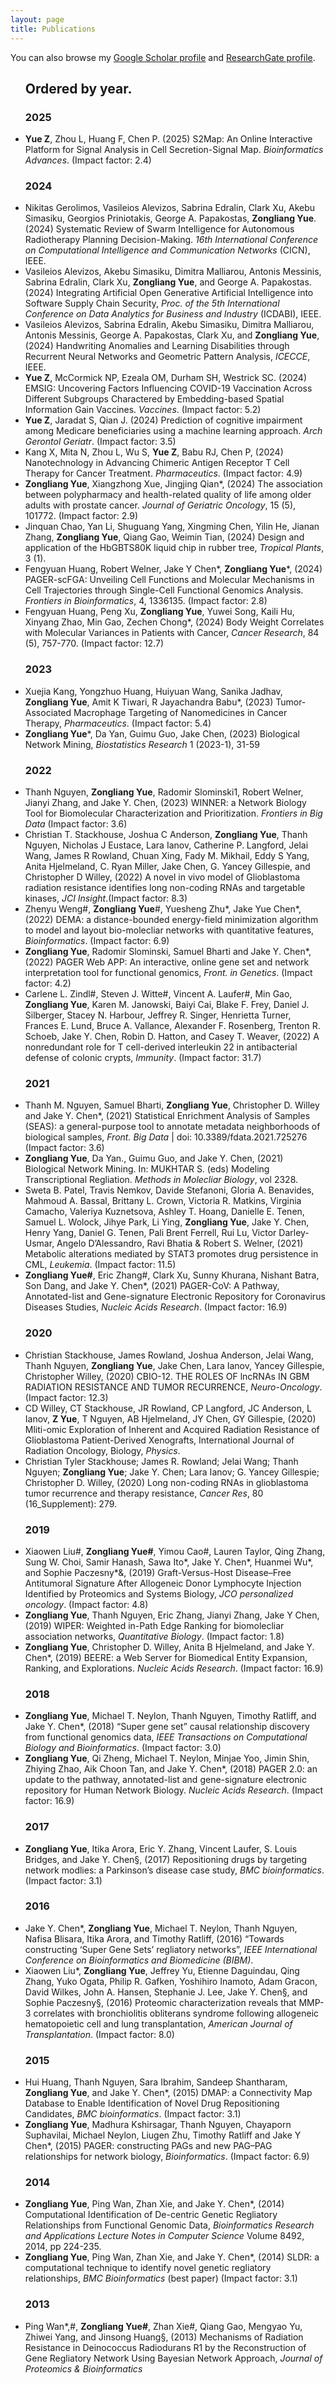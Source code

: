 ```yaml
---
layout: page
title: Publications
---
```


You can also browse my <a href="https://scholar.google.com/citations?hl=en&user=f-qKP9UAAAAJ&view_op=list_works&sortby=pubdate" target="_blank">Google Scholar profile</a>
and <a href="https://www.researchgate.net/profile/Zongliang-Yue/research" target="_blank">ResearchGate profile</a>.
<br />

<meta http-equiv='cache-control' content='no-cache'> 
<meta http-equiv='expires' content='0'> 
<meta http-equiv='pragma' content='no-cache'>

<div class="media">
    <div class="media-body">
		<p class="media-heading">
		<ul class = 'd'>
		<h2>
			Ordered by year.
		</h2>
		<h3>
			<a name='2025'></a> 2025
		</h3>		
			<li>
				<b>Yue Z</b>, Zhou L, Huang F, Chen P. (2025) S2Map: An Online Interactive Platform for Signal Analysis in Cell Secretion-Signal Map. <i>Bioinformatics Advances</i>. (Impact factor: 2.4)
			</li>
		<h3>
			<a name='2024'></a> 2024
		</h3>
			<li>
				Nikitas Gerolimos, Vasileios Alevizos, Sabrina Edralin, Clark Xu, Akebu Simasiku, Georgios Priniotakis, George A. Papakostas, <b>Zongliang Yue</b>. (2024) Systematic Review of Swarm Intelligence for Autonomous Radiotherapy Planning Decision-Making. <i>16th International Conference on Computational Intelligence and Communication Networks</i> (CICN), IEEE.
			</li>
			<li>
				Vasileios Alevizos, Akebu Simasiku, Dimitra Malliarou, Antonis Messinis, Sabrina Edralin, Clark Xu, <b>Zongliang Yue</b>, and George A. Papakostas. (2024) Integrating Artificial Open Generative Artificial Intelligence into Software Supply Chain Security, <i>Proc. of the 5th International Conference on Data Analytics for Business and Industry</i> (ICDABI), IEEE.
			</li>
			<li>
				Vasileios Alevizos, Sabrina Edralin, Akebu Simasiku, Dimitra Malliarou, Antonis Messinis, George A. Papakostas, Clark Xu, and <b>Zongliang Yue</b>, (2024) Handwriting Anomalies and Learning Disabilities through Recurrent Neural Networks and Geometric Pattern Analysis, <i>ICECCE</i>, IEEE. 
			</li>
			<li>
				<b>Yue Z</b>, McCormick NP, Ezeala OM, Durham SH, Westrick SC. (2024) EMSIG: Uncovering Factors Influencing COVID-19 Vaccination Across Different Subgroups Charactered by Embedding-based Spatial Information Gain Vaccines. <i>Vaccines</i>. (Impact factor: 5.2)
			</li>
			<li>
				<b>Yue Z</b>, Jaradat S, Qian J. (2024) Prediction of cognitive impairment among Medicare beneficiaries using a machine learning approach. <i>Arch Gerontol Geriatr</i>. (Impact factor: 3.5)
			</li>		  
			<li>
				Kang X, Mita N, Zhou L, Wu S, <b>Yue Z</b>, Babu RJ, Chen P, (2024) Nanotechnology in Advancing Chimeric Antigen Receptor T Cell Therapy for Cancer Treatment. <i>Pharmaceutics</i>. (Impact factor: 4.9) 
			</li>
			<li>
				<b>Zongliang Yue</b>, Xiangzhong Xue, Jingjing Qian*, (2024) The association between polypharmacy and health-related quality of life among older adults with prostate cancer. <i>Journal of Geriatric Oncology</i>, 15 (5), 101772. (Impact factor: 2.9)
			</li>
			<li>
				Jinquan Chao, Yan Li, Shuguang Yang, Xingming Chen, Yilin He, Jianan Zhang, <b>Zongliang Yue</b>, Qiang Gao, Weimin Tian, (2024) Design and application of the HbGBTS80K liquid chip in rubber tree, <i>Tropical Plants</i>, 3 (1).
			</li>		
			<li>
				Fengyuan Huang, Robert Welner, Jake Y Chen*, <b>Zongliang Yue</b>*, (2024) PAGER-scFGA: Unveiling Cell Functions and Molecular Mechanisms in Cell Trajectories through Single-Cell Functional Genomics Analysis. <i>Frontiers in Bioinformatics</i>, 4, 1336135. (Impact factor: 2.8)
			</li>
			<li>
				Fengyuan Huang, Peng Xu, <b>Zongliang Yue</b>, Yuwei Song, Kaili Hu, Xinyang Zhao, Min Gao, Zechen Chong*, (2024) Body Weight Correlates with Molecular Variances in Patients with Cancer, <i>Cancer Research</i>, 84 (5), 757-770. (Impact factor: 12.7)
			</li>
		<h3>
			<a name='2023'></a> 2023
		</h3>		  
			<li>
				Xuejia Kang, Yongzhuo Huang, Huiyuan Wang, Sanika Jadhav, <b>Zongliang Yue</b>, Amit K Tiwari, R Jayachandra Babu*, (2023) Tumor-Associated Macrophage Targeting of Nanomedicines in Cancer Therapy, <i>Pharmaceutics</i>. (Impact factor: 5.4)
			</li>		  
			<li>
				<b>Zongliang Yue</b>*, Da Yan, Guimu Guo, Jake Chen, (2023) Biological Network Mining, <i>Biostatistics Research</i> 1 (2023-1), 31-59
			</li>
		<h3>
			<a name='2022'></a> 2022
		</h3>
			<li>
				Thanh Nguyen, <b>Zongliang Yue</b>, Radomir Slominski1, Robert Welner, Jianyi Zhang, and Jake Y. Chen, (2023) WINNER: a Network Biology Tool for Biomolecular Characterization and Prioritization. <i>Frontiers in Big Data</i> (Impact factor: 3.6)
			</li>			
			<li>
				Christian T. Stackhouse, Joshua C Anderson, <b>Zongliang Yue</b>, Thanh Nguyen, Nicholas J Eustace, Lara Ianov, Catherine P. Langford, Jelai Wang, James R Rowland, Chuan Xing, Fady M. Mikhail, Eddy S Yang, Anita Hjelmeland, C. Ryan Miller, Jake Chen, G. Yancey Gillespie, and Christopher D Willey, (2022) A novel in vivo model of Glioblastoma radiation resistance identifies long non-coding RNAs and targetable kinases, <i>JCI Insight</i>.(Impact factor: 8.3)
			</li>		
			<li>
				Zhenyu Weng#, <b>Zongliang Yue</b>#, Yuesheng Zhu*, Jake Yue Chen*, (2022) DEMA: a distance-bounded energy-field minimization algorithm to model and layout bio-molecliar networks with quantitative features, <i>Bioinformatics</i>. (Impact factor: 6.9)
			</li>
			<li>
				<b>Zongliang Yue</b>, Radomir Slominski, Samuel Bharti and Jake Y. Chen*, (2022) PAGER Web APP: An interactive, online gene set and network interpretation tool for functional genomics, <i>Front. in Genetics</i>. (Impact factor: 4.2)
			</li>		  
			<li>
				Carlene L. Zindl#, Steven J. Witte#, Vincent A. Laufer#, Min Gao, <b>Zongliang Yue</b>, Karen M. Janowski, Baiyi Cai, Blake F. Frey, Daniel J. Silberger, Stacey N. Harbour, Jeffrey R. Singer, Henrietta Turner, Frances E. Lund, Bruce A. Vallance, Alexander F. Rosenberg, Trenton R. Schoeb, Jake Y. Chen, Robin D. Hatton, and Casey T. Weaver, (2022) A nonredundant role for T cell-derived interleukin 22 in antibacterial defense of colonic crypts, <i>Immunity</i>. (Impact factor: 31.7)
			</li>
		<h3>
			<a name='2021'></a> 2021
		</h3>
			<li>
				Thanh M. Nguyen, Samuel Bharti, <b>Zongliang Yue</b>, Christopher D. Willey and Jake Y. Chen*, (2021) Statistical Enrichment Analysis of Samples (SEAS): a general-purpose tool to annotate metadata neighborhoods of biological samples, <i>Front. Big Data</i> | doi: 10.3389/fdata.2021.725276 (Impact factor: 3.6)
			</li>
			<li>
				<b>Zongliang Yue</b>, Da Yan., Guimu Guo, and Jake Y. Chen, (2021) Biological Network Mining. In: MUKHTAR S. (eds) Modeling Transcriptional Regliation. <i>Methods in Molecliar Biology</i>, vol 2328.
			</li>		  
			<li>
				Sweta B. Patel, Travis Nemkov, Davide Stefanoni, Gloria A. Benavides, Mahmoud A. Bassal, Brittany L. Crown, Victoria R. Matkins, Virginia Camacho, Valeriya Kuznetsova, Ashley T. Hoang, Danielle E. Tenen, Samuel L. Wolock, Jihye Park, Li Ying, <b>Zongliang Yue</b>, Jake Y. Chen, Henry Yang, Daniel G. Tenen, Pali Brent Ferrell, Rui Lu, Victor Darley-Usmar, Angelo D’Alessandro, Ravi Bhatia & Robert S. Welner, (2021) Metabolic alterations mediated by STAT3 promotes drug persistence in CML, <i>Leukemia</i>. (Impact factor: 11.5)
			</li>
			<li>
				<b>Zongliang Yue#</b>, Eric Zhang#, Clark Xu, Sunny Khurana, Nishant Batra, Son Dang, and Jake Y. Chen*, (2021) PAGER-CoV: A Pathway, Annotated-list and Gene-signature Electronic Repository for Coronavirus Diseases Studies, <i>Nucleic Acids Research</i>. (Impact factor: 16.9)
			</li>
		<h3>
			<a name='2020'></a> 2020
		</h3>		  
			<li>
				Christian Stackhouse, James Rowland, Joshua Anderson, Jelai Wang, Thanh Nguyen, <b>Zongliang Yue</b>, Jake Chen, Lara Ianov, Yancey Gillespie, Christopher Willey, (2020) CBIO-12. THE ROLES OF lncRNAs IN GBM RADIATION RESISTANCE AND TUMOR RECURRENCE, <i>Neuro-Oncology</i>. (Impact factor: 12.3)
			</li>
			<li>
				CD Willey, CT Stackhouse, JR Rowland, CP Langford, JC Anderson, L Ianov, <b>Z Yue</b>, T Nguyen, AB Hjelmeland, JY Chen, GY Gillespie, (2020) Mliti-omic Exploration of Inherent and Acquired Radiation Resistance of Glioblastoma Patient-Derived Xenografts, International Journal of Radiation Oncology, Biology, <i>Physics</i>.
			</li>		  
			<li>
				Christian Tyler Stackhouse; James R. Rowland; Jelai Wang; Thanh Nguyen; <b>Zongliang Yue</b>; Jake Y. Chen; Lara Ianov; G. Yancey Gillespie; Christopher D. Willey, (2020) Long non-coding RNAs in glioblastoma tumor recurrence and therapy resistance, <i>Cancer Res</i>, 80 (16_Supplement): 279.
			</li> 
		<h3>
			<a name='2019'></a> 2019
		</h3>		
			<li>
				Xiaowen Liu#, <b>Zongliang Yue#</b>, Yimou Cao#, Lauren Taylor, Qing Zhang, Sung W. Choi, Samir Hanash, Sawa Ito*, Jake Y. Chen*, Huanmei Wu*, and Sophie Paczesny*&, (2019) Graft-Versus-Host Disease–Free Antitumoral Signature After Allogeneic Donor Lymphocyte Injection Identified by Proteomics and Systems Biology, <i>JCO personalized oncology</i>. (Impact factor: 4.8)
			</li>
			<li>
				<b>Zongliang Yue</b>, Thanh Nguyen, Eric Zhang, Jianyi Zhang, Jake Y Chen, (2019) WIPER: Weighted in-Path Edge Ranking for biomolecliar association networks, <i>Quantitative Biology</i>. (Impact factor: 1.8)
			</li>		  
			<li>
				<b>Zongliang Yue</b>, Christopher D. Willey, Anita B Hjelmeland, and Jake Y. Chen*, (2019) BEERE: a Web Server for Biomedical Entity Expansion, Ranking, and Explorations. <i>Nucleic Acids Research</i>. (Impact factor: 16.9)
			</li>
		<h3>
			<a name='2018'></a> 2018
		</h3>		  
			<li>
				<b>Zongliang Yue</b>, Michael T. Neylon, Thanh Nguyen, Timothy Ratliff, and Jake Y. Chen*, (2018) “Super gene set” causal relationship discovery from functional genomics data, <i>IEEE Transactions on Computational Biology and Bioinformatics</i>. (Impact factor: 3.0)
			</li> 
			<li>
				<b>Zongliang Yue</b>, Qi Zheng, Michael T. Neylon, Minjae Yoo, Jimin Shin, Zhiying Zhao, Aik Choon Tan, and Jake Y. Chen*, (2018) PAGER 2.0: an update to the pathway, annotated-list and gene-signature electronic repository for Human Network Biology. <i>Nucleic Acids Research</i>. (Impact factor: 16.9)
			</li>
		<h3>
			<a name='2017'></a> 2017
		</h3>
			<li>
				<b>Zongliang Yue</b>, Itika Arora, Eric Y. Zhang, Vincent Laufer, S. Louis Bridges, and Jake Y. Chen§, (2017) Repositioning drugs by targeting network modlies: a Parkinson’s disease case study, <i>BMC bioinformatics</i>. (Impact factor: 3.1)
			</li>
		<h3>
			<a name='2016'></a> 2016
		</h3>
			<li>
				Jake Y. Chen*, <b>Zongliang Yue</b>, Michael T. Neylon, Thanh Nguyen, Nafisa Blisara, Itika Arora, and Timothy Ratliff, (2016) “Towards constructing ‘Super Gene Sets’ regliatory networks”, <i>IEEE International Conference on Bioinformatics and Biomedicine (BIBM)</i>.
			</li> 	  
			<li>
				Xiaowen Liu*, <b>Zongliang Yue</b>, Jeffrey Yu, Etienne Daguindau, Qing Zhang, Yuko Ogata, Philip R. Gafken, Yoshihiro Inamoto, Adam Gracon, David Wilkes, John A. Hansen, Stephanie J. Lee, Jake Y. Chen§, and Sophie Paczesny§, (2016) Proteomic characterization reveals that MMP-3 correlates with bronchiolitis obliterans syndrome following allogeneic hematopoietic cell and lung transplantation, <i>American Journal of Transplantation</i>. (Impact factor: 8.0)
			</li>
		<h3>
			<a name='2015'></a> 2015
		</h3>
			<li>
				Hui Huang, Thanh Nguyen, Sara Ibrahim, Sandeep Shantharam, <b>Zongliang Yue</b>, and Jake Y. Chen*, (2015) DMAP: a Connectivity Map Database to Enable Identification of Novel Drug Repositioning Candidates, <i>BMC bioinformatics</i>. (Impact factor: 3.1)
			</li> 	  
			<li>
				<b>Zongliang Yue</b>, Madhura Kshirsagar, Thanh Nguyen, Chayaporn Suphavilai, Michael Neylon, Liugen Zhu, Timothy Ratliff and Jake Y Chen*, (2015) PAGER: constructing PAGs and new PAG–PAG relationships for network biology, <i>Bioinformatics</i>. (Impact factor: 6.9)
			</li>
		<h3>
			<a name='2014'></a> 2014
		</h3>
			<li>
				<b>Zongliang Yue</b>, Ping Wan, Zhan Xie, and Jake Y. Chen*, (2014) Computational Identification of De-centric Genetic Regliatory Relationships from Functional Genomic Data, <i>Bioinformatics Research and Applications Lecture Notes in Computer Science</i> Volume 8492, 2014, pp 224-235.
			</li> 	  
			<li>
				<b>Zongliang Yue</b>, Ping Wan, Zhan Xie, and Jake Y. Chen*, (2014) SLDR: a computational technique to identify novel genetic regliatory relationships, <i>BMC Bioinformatics</i> (best paper) (Impact factor: 3.1)
			</li>
		<h3>
			<a name='2013'></a> 2013
		</h3>
			<li>
				Ping Wan*,#, <b>Zongliang Yue#</b>, Zhan Xie#, Qiang Gao, Mengyao Yu, Zhiwei Yang, and Jinsong Huang§, (2013) Mechanisms of Radiation Resistance in Deinococcus Radiodurans R1 by the Reconstruction of Gene Regliatory Network Using Bayesian Network Approach, <i>Journal of Proteomics & Bioinformatics</i>
			</li> 		
		</ul>
		</p>
    </div>
</div>
